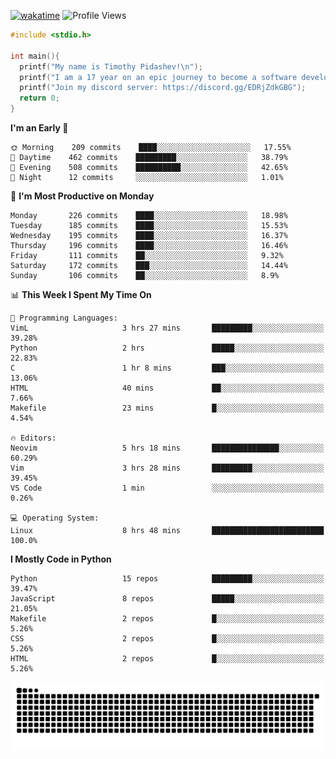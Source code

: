 [![wakatime](https://wakatime.com/badge/user/b920b284-3cde-4cd4-b72e-f7f22d050b16.svg)](https://wakatime.com/@b920b284-3cde-4cd4-b72e-f7f22d050b16)
![Profile Views](http://img.shields.io/badge/Profile%20Views-856-blue)

```c
#include <stdio.h>

int main(){
  printf("My name is Timothy Pidashev!\n"); 
  printf("I am a 17 year on an epic journey to become a software developer!\n");
  printf("Join my discord server: https://discord.gg/EDRjZdkGBG");
  return 0;
}
```

<!--START_SECTION:waka-->
**I'm an Early 🐤** 

```text
🌞 Morning    209 commits    ████░░░░░░░░░░░░░░░░░░░░░   17.55% 
🌆 Daytime    462 commits    █████████░░░░░░░░░░░░░░░░   38.79% 
🌃 Evening    508 commits    ██████████░░░░░░░░░░░░░░░   42.65% 
🌙 Night      12 commits     ░░░░░░░░░░░░░░░░░░░░░░░░░   1.01%

```
📅 **I'm Most Productive on Monday** 

```text
Monday       226 commits    ████░░░░░░░░░░░░░░░░░░░░░   18.98% 
Tuesday      185 commits    ████░░░░░░░░░░░░░░░░░░░░░   15.53% 
Wednesday    195 commits    ████░░░░░░░░░░░░░░░░░░░░░   16.37% 
Thursday     196 commits    ████░░░░░░░░░░░░░░░░░░░░░   16.46% 
Friday       111 commits    ██░░░░░░░░░░░░░░░░░░░░░░░   9.32% 
Saturday     172 commits    ███░░░░░░░░░░░░░░░░░░░░░░   14.44% 
Sunday       106 commits    ██░░░░░░░░░░░░░░░░░░░░░░░   8.9%

```


📊 **This Week I Spent My Time On** 

```text
💬 Programming Languages: 
VimL                     3 hrs 27 mins       █████████░░░░░░░░░░░░░░░░   39.28% 
Python                   2 hrs               █████░░░░░░░░░░░░░░░░░░░░   22.83% 
C                        1 hr 8 mins         ███░░░░░░░░░░░░░░░░░░░░░░   13.06% 
HTML                     40 mins             ██░░░░░░░░░░░░░░░░░░░░░░░   7.66% 
Makefile                 23 mins             █░░░░░░░░░░░░░░░░░░░░░░░░   4.54%

🔥 Editors: 
Neovim                   5 hrs 18 mins       ███████████████░░░░░░░░░░   60.29% 
Vim                      3 hrs 28 mins       █████████░░░░░░░░░░░░░░░░   39.45% 
VS Code                  1 min               ░░░░░░░░░░░░░░░░░░░░░░░░░   0.26%

💻 Operating System: 
Linux                    8 hrs 48 mins       █████████████████████████   100.0%

```

**I Mostly Code in Python** 

```text
Python                   15 repos            █████████░░░░░░░░░░░░░░░░   39.47% 
JavaScript               8 repos             █████░░░░░░░░░░░░░░░░░░░░   21.05% 
Makefile                 2 repos             █░░░░░░░░░░░░░░░░░░░░░░░░   5.26% 
CSS                      2 repos             █░░░░░░░░░░░░░░░░░░░░░░░░   5.26% 
HTML                     2 repos             █░░░░░░░░░░░░░░░░░░░░░░░░   5.26%

```



<!--END_SECTION:waka-->
![Snake animation](https://raw.githubusercontent.com/timmypidashev/timmypidashev/main/commits.svg)
